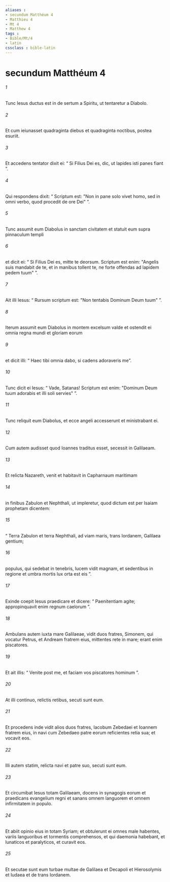 ```yaml
---
aliases : 
- secundum Matthéum 4
- Matthieu 4
- Mt 4
- Matthew 4
tags : 
- Bible/Mt/4
- latin
cssclass : bible-latin
---
```


# secundum Matthéum 4

###### 1
Tunc Iesus ductus est in de sertum a Spiritu, ut tentaretur a Diabolo. 
###### 2
Et cum ieiunasset quadraginta diebus et quadraginta noctibus, postea esuriit. 
###### 3
Et accedens tentator dixit ei: “ Si Filius Dei es, dic, ut lapides isti panes fiant ”. 
###### 4
Qui respondens dixit: “ Scriptum est: "Non in pane solo vivet homo, sed in omni verbo, quod procedit de ore Dei" ”.
###### 5
Tunc assumit eum Diabolus in sanctam civitatem et statuit eum supra pinnaculum templi 
###### 6
et dicit ei: “ Si Filius Dei es, mitte te deorsum. Scriptum est enim: "Angelis suis mandabit de te, et in manibus tollent te, ne forte offendas ad lapidem pedem tuum" ”.
###### 7
Ait illi Iesus: “ Rursum scriptum est: "Non tentabis Dominum Deum tuum" ”.
###### 8
Iterum assumit eum Diabolus in montem excelsum valde et ostendit ei omnia regna mundi et gloriam eorum 
###### 9
et dicit illi: “ Haec tibi omnia dabo, si cadens adoraveris me”. 
###### 10
Tunc dicit ei Iesus: “ Vade, Satanas! Scriptum est enim: "Dominum Deum tuum adorabis et illi soli servies" ”.
###### 11
Tunc reliquit eum Diabolus, et ecce angeli accesserunt et ministrabant ei.
###### 12
Cum autem audisset quod Ioannes traditus esset, secessit in Galilaeam. 
###### 13
Et relicta Nazareth, venit et habitavit in Capharnaum maritimam 
###### 14
in finibus Zabulon et Nephthali, ut impleretur, quod dictum est per Isaiam prophetam dicentem:
###### 15
“ Terra Zabulon et terra Nephthali, ad viam maris, trans Iordanem, Galilaea gentium;
###### 16
populus, qui sedebat in tenebris, lucem vidit magnam, et sedentibus in regione et umbra mortis lux orta est eis ”.
###### 17
Exinde coepit Iesus praedicare et dicere: “ Paenitentiam agite; appropinquavit enim regnum caelorum ”.
###### 18
Ambulans autem iuxta mare Galilaeae, vidit duos fratres, Simonem, qui vocatur Petrus, et Andream fratrem eius, mittentes rete in mare; erant enim piscatores. 
###### 19
Et ait illis: “ Venite post me, et faciam vos piscatores hominum ”. 
###### 20
At illi continuo, relictis retibus, secuti sunt eum.
###### 21
Et procedens inde vidit alios duos fratres, Iacobum Zebedaei et Ioannem fratrem eius, in navi cum Zebedaeo patre eorum reficientes retia sua; et vocavit eos. 
###### 22
Illi autem statim, relicta navi et patre suo, secuti sunt eum.
###### 23
Et circumibat Iesus totam Galilaeam, docens in synagogis eorum et praedicans evangelium regni et sanans omnem languorem et omnem infirmitatem in populo. 
###### 24
Et abiit opinio eius in totam Syriam; et obtulerunt ei omnes male habentes, variis languoribus et tormentis comprehensos, et qui daemonia habebant, et lunaticos et paralyticos, et curavit eos. 
###### 25
Et secutae sunt eum turbae multae de Galilaea et Decapoli et Hierosolymis et Iudaea et de trans Iordanem.
